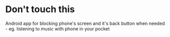 # Don't touch this
Android app for blocking phone's screen and it's back button when needed - eg. listening to music with phone in your pocket
